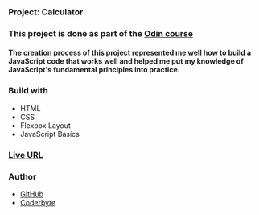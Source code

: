 ### Project: Calculator

### This project is done as part of the [Odin course](https://www.theodinproject.com/dashboard)

#### The creation process of this project represented me well how to build a JavaScript code that works well and helped me put my knowledge of JavaScript's fundamental principles into practice.

### Build with

- HTML
- CSS
- Flexbox Layout
- JavaScript Basics

### [Live URL](https://saba-bar95.github.io/calculator/)

### Author

- [GitHub](https://github.com/saba-bar95)
- [Coderbyte](https://coderbyte.com/profile/gegewp)
